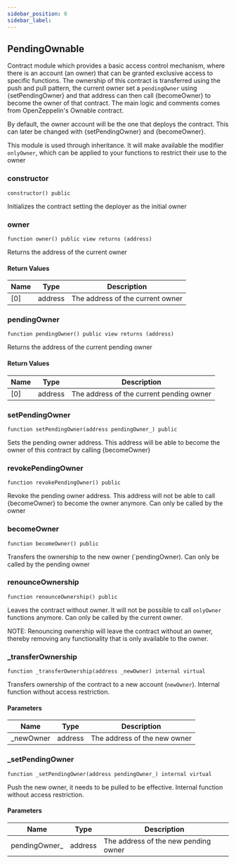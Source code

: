 ```yaml
---
sidebar_position: 0
sidebar_label: 
---
```


## PendingOwnable

Contract module which provides a basic access control mechanism, where
there is an account (an owner) that can be granted exclusive access to
specific functions. The ownership of this contract is transferred using the
push and pull pattern, the current owner set a `pendingOwner` using
{setPendingOwner} and that address can then call {becomeOwner} to become the
owner of that contract. The main logic and comments comes from OpenZeppelin's
Ownable contract.

By default, the owner account will be the one that deploys the contract. This
can later be changed with {setPendingOwner} and {becomeOwner}.

This module is used through inheritance. It will make available the modifier
`onlyOwner`, which can be applied to your functions to restrict their use to
the owner

### constructor

```solidity
constructor() public
```

Initializes the contract setting the deployer as the initial owner

### owner

```solidity
function owner() public view returns (address)
```

Returns the address of the current owner

#### Return Values

| Name | Type | Description |
| ---- | ---- | ----------- |
| [0] | address | The address of the current owner |

### pendingOwner

```solidity
function pendingOwner() public view returns (address)
```

Returns the address of the current pending owner

#### Return Values

| Name | Type | Description |
| ---- | ---- | ----------- |
| [0] | address | The address of the current pending owner |

### setPendingOwner

```solidity
function setPendingOwner(address pendingOwner_) public
```

Sets the pending owner address. This address will be able to become
the owner of this contract by calling {becomeOwner}

### revokePendingOwner

```solidity
function revokePendingOwner() public
```

Revoke the pending owner address. This address will not be able to
call {becomeOwner} to become the owner anymore.
Can only be called by the owner

### becomeOwner

```solidity
function becomeOwner() public
```

Transfers the ownership to the new owner (`pendingOwner).
Can only be called by the pending owner

### renounceOwnership

```solidity
function renounceOwnership() public
```

Leaves the contract without owner. It will not be possible to call
`onlyOwner` functions anymore. Can only be called by the current owner.

NOTE: Renouncing ownership will leave the contract without an owner,
thereby removing any functionality that is only available to the owner.

### _transferOwnership

```solidity
function _transferOwnership(address _newOwner) internal virtual
```

Transfers ownership of the contract to a new account (`newOwner`).
Internal function without access restriction.

#### Parameters

| Name | Type | Description |
| ---- | ---- | ----------- |
| _newOwner | address | The address of the new owner |

### _setPendingOwner

```solidity
function _setPendingOwner(address pendingOwner_) internal virtual
```

Push the new owner, it needs to be pulled to be effective.
Internal function without access restriction.

#### Parameters

| Name | Type | Description |
| ---- | ---- | ----------- |
| pendingOwner_ | address | The address of the new pending owner |


